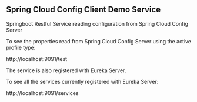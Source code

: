 ## Spring Cloud Config Client Demo Service

Springboot Restful Service reading configuration from Spring Cloud Config Server

To see the properties read from Spring Cloud Config Server using the active profile type:

http://localhost:9091/test

The service is also registered with Eureka Server.

To see all the services currently registered with Eureka Server:

http://localhost:9091/services
